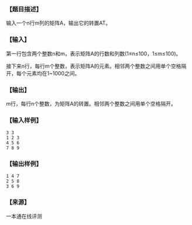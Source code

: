 ### 【题目描述】

输入一个n行m列的矩阵A，输出它的转置AT。

### 【输入】

第一行包含两个整数n和m，表示矩阵A的行数和列数(1≤n≤100，1≤m≤100)。

接下来n行，每行m个整数，表示矩阵A的元素。相邻两个整数之间用单个空格隔开，每个元素均在1~1000之间。

### 【输出】

m行，每行n个整数，为矩阵A的转置。相邻两个整数之间用单个空格隔开。

### 【输入样例】

```
3 3
1 2 3
4 5 6
7 8 9

```

### 【输出样例】

```
1 4 7
2 5 8
3 6 9

```


 ### 【来源】

 一本通在线评测 